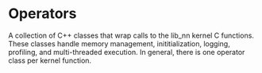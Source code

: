 # Operators

A collection of C++ classes that wrap calls to the lib_nn
kernel C functions.  These classes handle memory management, inititialization, logging,
profiling, and multi-threaded execution.  In general, there is one operator class per kernel function.

